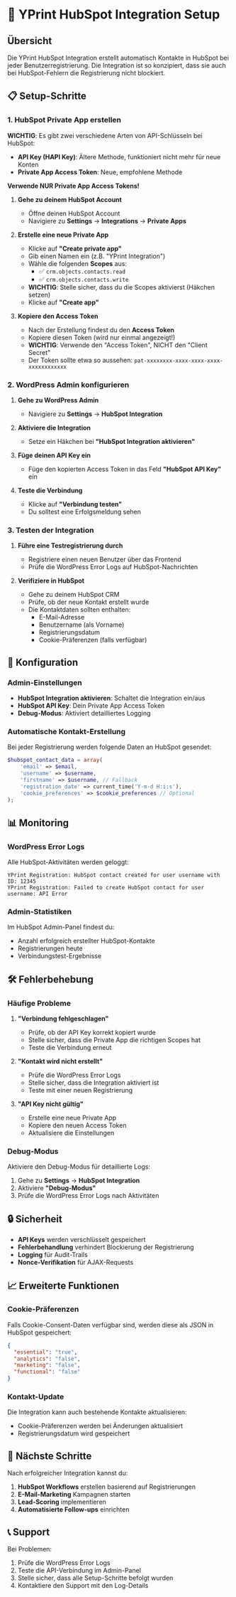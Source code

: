 # 🍪 YPrint HubSpot Integration Setup

## Übersicht
Die YPrint HubSpot Integration erstellt automatisch Kontakte in HubSpot bei jeder Benutzerregistrierung. Die Integration ist so konzipiert, dass sie auch bei HubSpot-Fehlern die Registrierung nicht blockiert.

## 📋 Setup-Schritte

### 1. HubSpot Private App erstellen

**WICHTIG**: Es gibt zwei verschiedene Arten von API-Schlüsseln bei HubSpot:
- **API Key (HAPI Key)**: Ältere Methode, funktioniert nicht mehr für neue Konten
- **Private App Access Token**: Neue, empfohlene Methode

**Verwende NUR Private App Access Tokens!**

1. **Gehe zu deinem HubSpot Account**
   - Öffne deinen HubSpot Account
   - Navigiere zu **Settings** → **Integrations** → **Private Apps**

2. **Erstelle eine neue Private App**
   - Klicke auf **"Create private app"**
   - Gib einen Namen ein (z.B. "YPrint Integration")
   - Wähle die folgenden **Scopes** aus:
     - ✅ `crm.objects.contacts.read`
     - ✅ `crm.objects.contacts.write`
   - **WICHTIG**: Stelle sicher, dass du die Scopes aktivierst (Häkchen setzen)
   - Klicke auf **"Create app"**

3. **Kopiere den Access Token**
   - Nach der Erstellung findest du den **Access Token**
   - Kopiere diesen Token (wird nur einmal angezeigt!)
   - **WICHTIG**: Verwende den "Access Token", NICHT den "Client Secret"
   - Der Token sollte etwa so aussehen: `pat-xxxxxxxx-xxxx-xxxx-xxxx-xxxxxxxxxxxx`

### 2. WordPress Admin konfigurieren

1. **Gehe zu WordPress Admin**
   - Navigiere zu **Settings** → **HubSpot Integration**

2. **Aktiviere die Integration**
   - Setze ein Häkchen bei **"HubSpot Integration aktivieren"**

3. **Füge deinen API Key ein**
   - Füge den kopierten Access Token in das Feld **"HubSpot API Key"** ein

4. **Teste die Verbindung**
   - Klicke auf **"Verbindung testen"**
   - Du solltest eine Erfolgsmeldung sehen

### 3. Testen der Integration

1. **Führe eine Testregistrierung durch**
   - Registriere einen neuen Benutzer über das Frontend
   - Prüfe die WordPress Error Logs auf HubSpot-Nachrichten

2. **Verifiziere in HubSpot**
   - Gehe zu deinem HubSpot CRM
   - Prüfe, ob der neue Kontakt erstellt wurde
   - Die Kontaktdaten sollten enthalten:
     - E-Mail-Adresse
     - Benutzername (als Vorname)
     - Registrierungsdatum
     - Cookie-Präferenzen (falls verfügbar)

## 🔧 Konfiguration

### Admin-Einstellungen

- **HubSpot Integration aktivieren**: Schaltet die Integration ein/aus
- **HubSpot API Key**: Dein Private App Access Token
- **Debug-Modus**: Aktiviert detailliertes Logging

### Automatische Kontakt-Erstellung

Bei jeder Registrierung werden folgende Daten an HubSpot gesendet:

```php
$hubspot_contact_data = array(
    'email' => $email,
    'username' => $username,
    'firstname' => $username, // Fallback
    'registration_date' => current_time('Y-m-d H:i:s'),
    'cookie_preferences' => $cookie_preferences // Optional
);
```

## 📊 Monitoring

### WordPress Error Logs
Alle HubSpot-Aktivitäten werden geloggt:
```
YPrint Registration: HubSpot contact created for user username with ID: 12345
YPrint Registration: Failed to create HubSpot contact for user username: API Error
```

### Admin-Statistiken
Im HubSpot Admin-Panel findest du:
- Anzahl erfolgreich erstellter HubSpot-Kontakte
- Registrierungen heute
- Verbindungstest-Ergebnisse

## 🛠️ Fehlerbehebung

### Häufige Probleme

1. **"Verbindung fehlgeschlagen"**
   - Prüfe, ob der API Key korrekt kopiert wurde
   - Stelle sicher, dass die Private App die richtigen Scopes hat
   - Teste die Verbindung erneut

2. **"Kontakt wird nicht erstellt"**
   - Prüfe die WordPress Error Logs
   - Stelle sicher, dass die Integration aktiviert ist
   - Teste mit einer neuen Registrierung

3. **"API Key nicht gültig"**
   - Erstelle eine neue Private App
   - Kopiere den neuen Access Token
   - Aktualisiere die Einstellungen

### Debug-Modus

Aktiviere den Debug-Modus für detaillierte Logs:
1. Gehe zu **Settings** → **HubSpot Integration**
2. Aktiviere **"Debug-Modus"**
3. Prüfe die WordPress Error Logs nach Aktivitäten

## 🔒 Sicherheit

- **API Keys** werden verschlüsselt gespeichert
- **Fehlerbehandlung** verhindert Blockierung der Registrierung
- **Logging** für Audit-Trails
- **Nonce-Verifikation** für AJAX-Requests

## 📈 Erweiterte Funktionen

### Cookie-Präferenzen
Falls Cookie-Consent-Daten verfügbar sind, werden diese als JSON in HubSpot gespeichert:

```json
{
  "essential": "true",
  "analytics": "false", 
  "marketing": "false",
  "functional": "false"
}
```

### Kontakt-Update
Die Integration kann auch bestehende Kontakte aktualisieren:
- Cookie-Präferenzen werden bei Änderungen aktualisiert
- Registrierungsdatum wird gespeichert

## 🚀 Nächste Schritte

Nach erfolgreicher Integration kannst du:

1. **HubSpot Workflows** erstellen basierend auf Registrierungen
2. **E-Mail-Marketing** Kampagnen starten
3. **Lead-Scoring** implementieren
4. **Automatisierte Follow-ups** einrichten

## 📞 Support

Bei Problemen:
1. Prüfe die WordPress Error Logs
2. Teste die API-Verbindung im Admin-Panel
3. Stelle sicher, dass alle Setup-Schritte befolgt wurden
4. Kontaktiere den Support mit den Log-Details